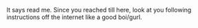 It says read me. Since you reached till here, look at you following instructions off the internet like a good boi/gurl. 
